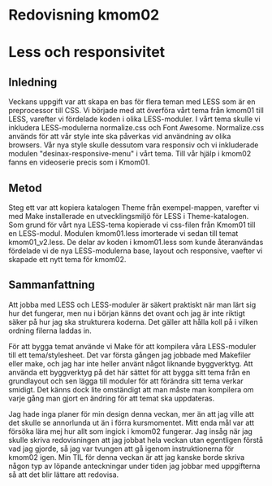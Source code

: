---
---
Redovisning kmom02
=========================

# Less och responsivitet

## Inledning
Veckans uppgift var att skapa en bas för flera teman med LESS som är en preprocessor till CSS. Vi började med att överföra vårt tema från kmom01 till LESS, varefter vi fördelade koden i olika LESS-moduler.
I vårt tema skulle vi inkludera LESS-modulerna normalize.css och Font Awesome. Normalize.css används för att vår style inte ska påverkas vid användning av olika browsers. Vår nya style skulle dessutom vara responsiv och vi inkluderade modulen "desinax-responsive-menu" i vårt tema. Till vår hjälp i kmom02 fanns en videoserie precis som i Kmom01.

## Metod
Steg ett var att kopiera katalogen Theme från exempel-mappen, varefter vi med Make installerade en utvecklingsmiljö för LESS i Theme-katalogen. Som grund för vårt nya LESS-tema kopierade vi css-filen från Kmom01 till en LESS-modul. Modulen kmom01.less imorterade vi sedan till temat kmom01_v2.less. De delar av koden i kmom01.less som kunde återanvändas fördelade vi de nya LESS-modulerna base, layout och responsive, vaefter vi skapade ett nytt tema för kmom02.

## Sammanfattning
Att jobba med LESS och LESS-moduler är säkert praktiskt när man lärt sig hur det fungerar, men nu i början känns det ovant och jag är inte riktigt säker på hur jag ska strukturera koderna. Det gäller att hålla koll på i vilken ordning filerna laddas in.

För att bygga temat använde vi Make för att kompilera våra LESS-moduler till ett tema/stylesheet. Det var första gången jag jobbade med Makefiler eller make, och jag har inte heller använt något liknande byggverktyg. Att använda ett byggverktyg på det här sättet för att bygga sitt tema från en grundlayout och sen lägga till moduler för att förändra sitt tema verkar smidigt. Det känns dock lite omständigt att man måste man kompilera om varje gång man gjort en ändring för att temat ska uppdateras.  

Jag hade inga planer för min design denna veckan, mer än att jag ville att det skulle se annorlunda ut än i förra kursmomentet. Mitt enda mål var att försöka lära mej hur allt som ingick i kmom02 fungerar. Jag  insåg när jag skulle skriva redovisningen att jag jobbat hela veckan utan egentligen förstå vad jag gjorde, så jag var tvungen att gå igenom instruktionerna för kmom02 igen. Min TIL för denna veckan är att jag kanske borde skriva någon typ av löpande anteckningar under tiden jag jobbar med uppgifterna så att det blir lättare att redovisa.
